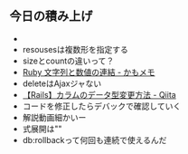 ## 今日の積み上げ
- 
- resousesは複数形を指定する
- sizeとcountの違いって？
- [Ruby 文字列と数値の連結 \- かもメモ](https://chaika.hatenablog.com/entry/2016/01/08/140310)
- deleteはAjaxジャない
- [【Rails】カラムのデータ型変更方法 \- Qiita](https://qiita.com/yana_dev/items/c96594bbea3329ef0fec)
- コードを修正したらデバックで確認していく
- 解説動画細かいー
- 式展開は""
- db:rollbackって何回も連続で使えるんだ